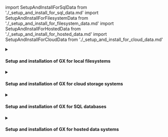 import SetupAndInstallForSqlData from './_setup_and_install_for_sql_data.md'
import SetupAndInstallForFilesystemData from './_setup_and_install_for_filesystem_data.md'
import SetupAndInstallForHostedData from './_setup_and_install_for_hosted_data.md'
import SetupAndInstallForCloudData from './_setup_and_install_for_cloud_data.md'

<details>
<summary>

#### Setup and installation of GX for local filesystems

</summary>

For more details on installing GX for use with local filesystems, please see:

<SetupAndInstallForFilesystemData />

</details>


<details>
<summary>

#### Setup and installation of GX for cloud storage systems

</summary>

For guides on installing GX for use with cloud storage systems, please reference:

<SetupAndInstallForCloudData />

</details>

<details>
<summary>

#### Setup and installation of GX for SQL databases

</summary>

For information on installing GX for use with SQL databases, see:

<SetupAndInstallForSqlData />

</details>

<details>
<summary>

#### Setup and installation of GX for hosted data systems

</summary>

For instructions on installing GX for use with hosted data systems, read:

<SetupAndInstallForHostedData />

</details>